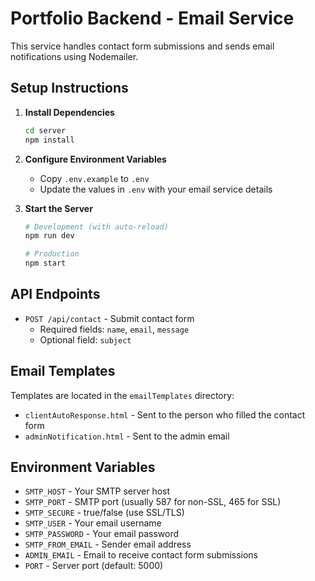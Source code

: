 # Portfolio Backend - Email Service

This service handles contact form submissions and sends email notifications using Nodemailer.

## Setup Instructions

1. **Install Dependencies**
   ```bash
   cd server
   npm install
   ```

2. **Configure Environment Variables**
   - Copy `.env.example` to `.env`
   - Update the values in `.env` with your email service details

3. **Start the Server**
   ```bash
   # Development (with auto-reload)
   npm run dev
   
   # Production
   npm start
   ```

## API Endpoints

- `POST /api/contact` - Submit contact form
  - Required fields: `name`, `email`, `message`
  - Optional field: `subject`

## Email Templates

Templates are located in the `emailTemplates` directory:
- `clientAutoResponse.html` - Sent to the person who filled the contact form
- `adminNotification.html` - Sent to the admin email

## Environment Variables

- `SMTP_HOST` - Your SMTP server host
- `SMTP_PORT` - SMTP port (usually 587 for non-SSL, 465 for SSL)
- `SMTP_SECURE` - true/false (use SSL/TLS)
- `SMTP_USER` - Your email username
- `SMTP_PASSWORD` - Your email password
- `SMTP_FROM_EMAIL` - Sender email address
- `ADMIN_EMAIL` - Email to receive contact form submissions
- `PORT` - Server port (default: 5000)
